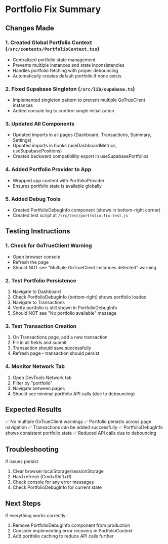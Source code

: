 # Portfolio Fix Summary

## Changes Made

### 1. Created Global Portfolio Context (`/src/contexts/PortfolioContext.tsx`)
- Centralized portfolio state management
- Prevents multiple instances and state inconsistencies
- Handles portfolio fetching with proper debouncing
- Automatically creates default portfolio if none exists

### 2. Fixed Supabase Singleton (`/src/lib/supabase.ts`)
- Implemented singleton pattern to prevent multiple GoTrueClient instances
- Added console log to confirm single initialization

### 3. Updated All Components
- Updated imports in all pages (Dashboard, Transactions, Summary, Settings)
- Updated imports in hooks (useDashboardMetrics, useSupabasePositions)
- Created backward compatibility export in useSupabasePortfolios

### 4. Added Portfolio Provider to App
- Wrapped app content with PortfolioProvider
- Ensures portfolio state is available globally

### 5. Added Debug Tools
- Created PortfolioDebugInfo component (shows in bottom-right corner)
- Created test script at `/src/test/portfolio-fix-test.js`

## Testing Instructions

### 1. Check for GoTrueClient Warning
- Open browser console
- Refresh the page
- Should NOT see "Multiple GoTrueClient instances detected" warning

### 2. Test Portfolio Persistence
1. Navigate to Dashboard
2. Check PortfolioDebugInfo (bottom-right) shows portfolio loaded
3. Navigate to Transactions
4. Verify portfolio is still shown in PortfolioDebugInfo
5. Should NOT see "No portfolio available" message

### 3. Test Transaction Creation
1. On Transactions page, add a new transaction
2. Fill in all fields and submit
3. Transaction should save successfully
4. Refresh page - transaction should persist

### 4. Monitor Network Tab
1. Open DevTools Network tab
2. Filter by "portfolio"
3. Navigate between pages
4. Should see minimal portfolio API calls (due to debouncing)

## Expected Results

✅ No multiple GoTrueClient warnings
✅ Portfolio persists across page navigation
✅ Transactions can be added successfully
✅ PortfolioDebugInfo shows consistent portfolio state
✅ Reduced API calls due to debouncing

## Troubleshooting

If issues persist:
1. Clear browser localStorage/sessionStorage
2. Hard refresh (Cmd+Shift+R)
3. Check console for any error messages
4. Check PortfolioDebugInfo for current state

## Next Steps

If everything works correctly:
1. Remove PortfolioDebugInfo component from production
2. Consider implementing error recovery in PortfolioContext
3. Add portfolio caching to reduce API calls further
